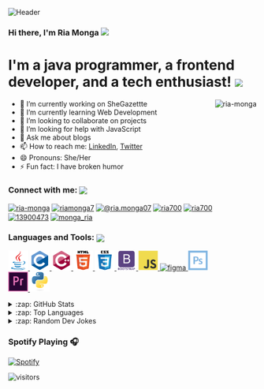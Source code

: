 ![Header](https://user-images.githubusercontent.com/62502140/118869314-dc2de300-b902-11eb-88e8-b1fc124a2899.gif)


### Hi there, I'm Ria Monga <img src="https://github.com/TheDudeThatCode/TheDudeThatCode/blob/master/Assets/Hi.gif" width="39px"> 

# I'm a java programmer, a frontend developer, and a tech enthusiast! <img src="https://github.com/TheDudeThatCode/TheDudeThatCode/blob/master/Assets/hmm.gif" width="29px">

<img align="right" src="https://user-images.githubusercontent.com/62502140/118968813-ffe83c00-b989-11eb-8bcd-45f41037092b.png" alt="ria-monga" height="400" />

- 🔭 I’m currently working on SheGazettte
- 🌱 I’m currently learning Web Development
- 👯 I’m looking to collaborate on projects
- 🤔 I’m looking for help with JavaScript
- 💬 Ask me about blogs
- 📫 How to reach me: [LinkedIn](https://www.linkedin.com/in/ria-monga/), [Twitter](https://twitter.com/riamonga7)
- 😄 Pronouns: She/Her
- ⚡ Fun fact: I have broken humor

<h3 align="left">Connect with me: <img align="center" src="https://github.com/TheDudeThatCode/TheDudeThatCode/blob/master/Assets/Handshake.gif" width="79px"></h3> 
<p align="left">
<a href="https://linkedin.com/in/ria-monga" target="blank"><img align="center" src="https://cdn.jsdelivr.net/npm/simple-icons@v4/icons/linkedin.svg" alt="ria-monga" height="30" width="40" /></a>
<a href="https://twitter.com/riamonga7" target="blank"><img align="center" src="https://cdn.jsdelivr.net/npm/simple-icons@v4/icons/twitter.svg" alt="riamonga7" height="30" width="40" /></a>
<a href="https://medium.com/@ria.monga07" target="blank"><img align="center" src="https://cdn.jsdelivr.net/npm/simple-icons@v4/icons/medium.svg" alt="@ria.monga07" height="30" width="40" /></a>
<a href="https://codepen.io/ria700" target="blank"><img align="center" src="https://cdn.jsdelivr.net/npm/simple-icons@v4/icons/codepen.svg" alt="ria700" height="30" width="40" /></a>
<a href="https://dev.to/ria700" target="blank"><img align="center" src="https://cdn.jsdelivr.net/npm/simple-icons@3.0.1/icons/dev-dot-to.svg" alt="ria700" height="30" width="40" /></a>
<a href="https://stackoverflow.com/users/13900473" target="blank"><img align="center" src="https://cdn.jsdelivr.net/npm/simple-icons@v4/icons/stackoverflow.svg" alt="13900473" height="30" width="40" /></a>
<a href="https://instagram.com/monga_ria" target="blank"><img align="center" src="https://cdn.jsdelivr.net/npm/simple-icons@v4/icons/instagram.svg"" alt="monga_ria" height="30" width="40" /></a> </p>

<h3 align="left">Languages and Tools: <img align="center" src="https://github.com/TheDudeThatCode/TheDudeThatCode/blob/master/Assets/Developer.gif" width="49px"></h3>
<p align="left"> <a href="https://www.java.com" target="_blank"> <img src="https://raw.githubusercontent.com/devicons/devicon/master/icons/java/java-original.svg" alt="java" width="40" height="40"/> </a>    <a href="https://www.cprogramming.com/" target="_blank"> <img src="https://raw.githubusercontent.com/devicons/devicon/master/icons/c/c-original.svg" alt="c" width="40" height="40"/> </a>    <a href="https://www.w3schools.com/cpp/" target="_blank"> <img src="https://raw.githubusercontent.com/devicons/devicon/master/icons/cplusplus/cplusplus-original.svg" alt="cplusplus" width="40" height="40"/> </a> 
   <a href="https://www.w3.org/html/" target="_blank"> <img src="https://raw.githubusercontent.com/devicons/devicon/master/icons/html5/html5-original-wordmark.svg" alt="html5" width="40" height="40"/> </a>   <a href="https://www.w3schools.com/css/" target="_blank"> <img src="https://raw.githubusercontent.com/devicons/devicon/master/icons/css3/css3-original-wordmark.svg" alt="css3" width="40" height="40"/> </a>    <a href="https://getbootstrap.com" target="_blank"> <img src="https://raw.githubusercontent.com/devicons/devicon/master/icons/bootstrap/bootstrap-plain-wordmark.svg" alt="bootstrap" width="40" height="40"/> </a>      <a href="https://developer.mozilla.org/en-US/docs/Web/JavaScript" target="_blank"> <img src="https://raw.githubusercontent.com/devicons/devicon/master/icons/javascript/javascript-original.svg" alt="javascript" width="40" height="40"/> </a>   <a href="https://www.figma.com/" target="_blank"> <img src="https://www.vectorlogo.zone/logos/figma/figma-icon.svg" alt="figma" width="40" height="40"/> </a>   <a href="https://www.photoshop.com/en" target="_blank"> <img src="https://raw.githubusercontent.com/devicons/devicon/master/icons/photoshop/photoshop-line.svg" alt="photoshop" width="40" height="40"/> </a>   <a href="https://www.premierepro.com/en" target="_blank"> <img src="https://raw.githubusercontent.com/devicons/devicon/master/icons/premierepro/premierepro-original.svg" alt="premierepro" width="40" height="40"/> </a>   <a href="https://www.python.org" target="_blank"> <img src="https://raw.githubusercontent.com/devicons/devicon/master/icons/python/python-original.svg" alt="python" width="40" height="40"/> </a> </p>
   
<!--    <a href"" target="_blank"> <img align="left" alt="GitHub" width="26px" src="https://raw.githubusercontent.com/github/explore/78df643247d429f6cc873026c0622819ad797942/topics/github/github.png" /> </a><a href"" target="_blank"> <img align="left" alt="MySQL" width="26px" src="https://raw.githubusercontent.com/github/explore/80688e429a7d4ef2fca1e82350fe8e3517d3494d/topics/mysql/mysql.png" /> </a> <a href"" target="_blank"> <img align="left" alt="Git" width="26px" src="https://raw.githubusercontent.com/github/explore/80688e429a7d4ef2fca1e82350fe8e3517d3494d/topics/git/git.png" /> </a> -->
   
<details>
  <summary>:zap: GitHub Stats </summary>

   ![Ria's GitHub stats](https://github-readme-stats.vercel.app/api?username=Ria700&count_private=true&show_icons=true&theme=tokyonight)

</details>
   
<details>
  <summary>:zap: Top Languages </summary>

<!--    [![Top Langs](https://github-readme-stats.vercel.app/api/top-langs/?username=Ria700)](https://github.com/anuraghazra/github-readme-stats) -->
   [![Top Langs](https://github-readme-stats.vercel.app/api/top-langs/?username=Ria700&layout=compact)](https://github.com/anuraghazra/github-readme-stats)


</details>
   
<details>
  <summary>:zap: Random Dev Jokes </summary>
   
   <a href="https://readme-jokes.vercel.app"><img align="center" src="https://readme-jokes.vercel.app/api?bgColor=%236C8BC9&qColor=%23ffffff&aColor=%23455A64&borderColor=%23455A64" alt="README Jokes"></a>
   
</details>
   
### Spotify Playing 🎧
 
[![Spotify](https://spotify-riamonga07-gmailcom.vercel.app/api/spotify-playing)](https://open.spotify.com/user/4hx4fenr8xlhv2xzrog7m5ins)
   
   
<!-- [<img src="https://spotify-riamonga07-gmailcom.vercel.app/api/spotify-playing" alt="Spotify Playing" width="350" />](https://open.spotify.com/user/4hx4fenr8xlhv2xzrog7m5ins) -->

   
![visitors](https://visitor-badge.laobi.icu/badge?page_id=Ria700.Ria700)



